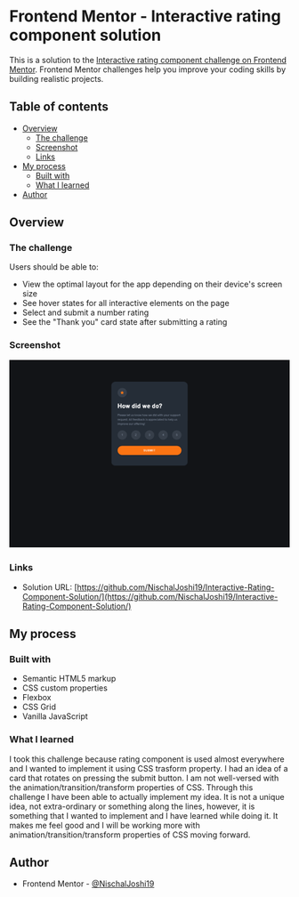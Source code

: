 # Frontend Mentor - Interactive rating component solution

This is a solution to the [Interactive rating component challenge on Frontend Mentor](https://www.frontendmentor.io/challenges/interactive-rating-component-koxpeBUmI). Frontend Mentor challenges help you improve your coding skills by building realistic projects. 

## Table of contents

- [Overview](#overview)
  - [The challenge](#the-challenge)
  - [Screenshot](#screenshot)
  - [Links](#links)
- [My process](#my-process)
  - [Built with](#built-with)
  - [What I learned](#what-i-learned)
- [Author](#author)

## Overview

### The challenge

Users should be able to:

- View the optimal layout for the app depending on their device's screen size
- See hover states for all interactive elements on the page
- Select and submit a number rating
- See the "Thank you" card state after submitting a rating

### Screenshot

![](./images/Rating-Component-Screenshot.png)

### Links

- Solution URL: [https://github.com/NischalJoshi19/Interactive-Rating-Component-Solution/](https://github.com/NischalJoshi19/Interactive-Rating-Component-Solution/)

## My process

### Built with

- Semantic HTML5 markup
- CSS custom properties
- Flexbox
- CSS Grid
- Vanilla JavaScript

### What I learned

I took this challenge because rating component is used almost everywhere and I wanted to implement it using CSS trasform property. I had an idea of a card that rotates on pressing the submit button. I am not well-versed with the animation/transition/transform properties of CSS. Through this challenge I have been able to actually implement my idea. It is not a unique idea, not extra-ordinary or something along the lines, however, it is something that I wanted to implement and I have learned while doing it. It makes me feel good and I will be working more with animation/transition/transform properties of CSS moving forward.

## Author

- Frontend Mentor - [@NischalJoshi19](https://www.frontendmentor.io/profile/NischalJoshi19)
